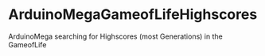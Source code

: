 # ArduinoMegaGameofLifeHighscores
ArduinoMega searching for Highscores (most Generations) in the GameofLife
